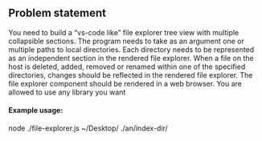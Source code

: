 ## Problem statement
You need to build a “vs-code like” file explorer tree view with multiple collapsible sections. The
program needs to take as an argument one or multiple paths to local directories. Each directory
needs to be represented as an independent section in the rendered file explorer. When a file on
the host is deleted, added, removed or renamed within one of the specified directories, changes
should be reflected in the rendered file explorer.
The file explorer component should be rendered in a web browser.  You are allowed to use any
library you want
#### Example usage:
node ./file-explorer.js ~/Desktop/ ./an/index-dir/
